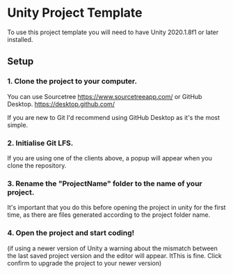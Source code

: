# Unity Project Template
To use this project template you will need to have Unity 2020.1.8f1 or later installed.

## Setup

### 1. Clone the project to your computer. 

You can use Sourcetree https://www.sourcetreeapp.com/
or GitHub Desktop. https://desktop.github.com/

If you are new to Git I'd recommend using GitHub Desktop as it's the most simple.

### 2. Initialise Git LFS.

If you are using one of the clients above, a popup will appear when you clone the repository.

### 3. Rename the "ProjectName" folder to the name of your project.

It's important that you do this before opening the project in unity for the first time, as there are files generated according to the project folder name.

### 4. Open the project and start coding!

(if using a newer version of Unity a warning about the mismatch between the last saved project version and the editor will appear. ItThis is fine. Click confirm to upgrade the project to your newer version)



